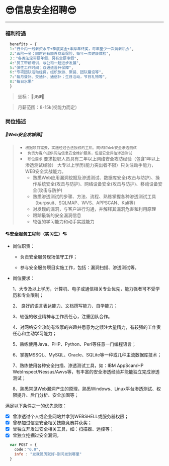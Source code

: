 # :sunglasses:信息安全招聘:sunglasses: #
------
 
### 福利待遇 ###
```python
  benefits = {
  1:"行业内一线薪资水平+季度奖金+丰厚年终奖，每年至少一次调薪机会",
  2:"五险一金；同时还有额外商业保险，每年一次健康体检",
  3："各类法定带薪年假，另有全薪事假",
  4:"员工带薪培训，与公司一起进步发展",
  5:"弹性工作时间；双通道晋升保障",
  6:"专项团队活动经费，组织旅游、聚餐、团队建设等",
  7:"每月餐补、交通补、通信补；生日活动，节日礼物等",
  8:"每日水果"
  }
```


> 坐标：:office:***`天津`***:office:

> 月薪范围：8-15k(视能力而定）



###  岗位描述 ###

##### :clap:Web安全攻城狮:clap: #####

>* ` 根据项目需要，实施经过合法授权的主机、网络和Web安全渗透测试 `
>* ` 负责为客户提供网站信息安全维护服务，包括安全评估渗透测试`
>* ` 职位要求`
>  要求投职人员具有二年以上网络安全攻防经验（包含1年以上渗透测试经验） 大专以上学历(能力突出者不限）只关注动手能力，WEB安全实战能力。
>   *   熟悉Web应用漏洞挖掘及渗透测试、数据库安全(攻击与防护)、操作系统安全(攻击与防护)、网络设备安全(攻击与防护)、移动设备安全(攻击与防护)
>   *   熟悉渗透测试的步骤、方法、流程、熟练掌握各种渗透测试工具（burpsuit、SQLMAP、WVS、APPSCAN、Kali等）
>   *   对发现的漏洞，与客户进行沟通，并解释其漏洞危害和利用原理
>   *   跟踪最新的安全漏洞信息
>   *   较强的学习能力和动手实践能力

####  :cupid:安全服务工程师（实习生）:cupid: ####

*  岗位职责：

   *   负责安全服务现场值守工作；

   * 参与安全服务项目实施工作，包括：漏洞扫描、渗透测试等。

*  岗位要求：

   1、大专及以上学历，计算机、电子或通信相关专业优先，能力强者可不受学历和专业限制；

   2、 良好的语言表达能力、文档撰写能力、自学能力；
   
   3、较强的敬业精神与工作责任心，注重团队合作。

   4、对网络安全攻防有浓厚的兴趣并愿意为之倾注大量精力，有较强的工作责任心和主动学习能力； 
   
   5、熟练使用Java、PHP、Python、Perl等任意一门编程语言；
   
   6、掌握MSSQL、MySQL、Oracle、SQLite等一种或几种主流数据库技术；
   
   7、熟练使用各种安全扫描、渗透测试工具，如：IBM AppScan/HP WebInspect/Nessus/Awvs等，有丰富的安全渗透经验并能能独立完成渗透测试；
   
   8、熟悉常见Web漏洞产生的原理，熟悉Windows、Linux平台渗透测试、权限提升、后门分析、安全加固等；

满足以下条件之一的优先录取：
- [x] 曾渗透过个人或企业网站并拿到WEBSHELL或服务器权限；
- [x] 曾参加过信息安全相关技能竞赛并获奖；
- [x] 曾独立开发过安全相关工具，如：扫描器、远控等；
- [x] 曾独立挖掘过安全漏洞。

```javascript
  var POST = {
    code："0.0",
    info : "发我简历就好~别问发到哪里"
  }
```

